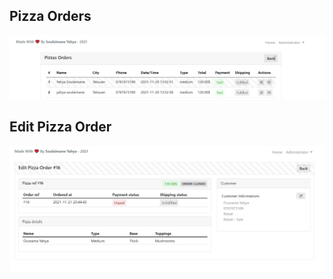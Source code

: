 ## Pizza Orders
<img src="/public/img/2.JPG" alt="Pizza House" />

## Edit Pizza Order
<img src="/public/img/3.JPG" alt="Pizza House" />
